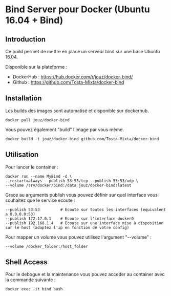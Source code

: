 # Bind Server pour Docker (Ubuntu 16.04 + Bind)
## Introduction
Ce build permet de mettre en place un serveur bind sur une base Ubuntu 16.04. 

Disponible sur la plateforme :
* DockerHub : https://hub.docker.com/r/jouz/docker-bind/
* Github : https://github.com/Tosta-Mixta/docker-bind

## Installation
Les builds des images sont automatisé et disponible sur dockerhub.
```
docker pull jouz/docker-bind 
```

Vous pouvez également "build" l'image par vous même.
```
docker build -t jouz/docker-bind github.com/Tosta-Mixta/docker-bind 
```

## Utilisation
Pour lancer le container :
```
docker run --name MyBind -d \ 
--restart=always --publish 53:53/tcp --publish 53:53/udp \
--volume /srv/docker/bind:/data jouz/docker-bind:latest
```

Grace au arguments publish vous pouvez définir sur quel interface vous souhaitez que le service ecoute :
```
--publish 53:53         # Ecoute sur toutes les interfaces (equivalent a 0.0.0.0:53)
--publish 172.17.0.1    # Ecoute sur l'interface docker0 
--publish 192.168.1.4   # Ecoute sur une interface mise à disposition sur le host (adaptez l'ip en fonction de votre config)
```

Pour mapper un volume vous pouvez utilisez l'argument "--volume" :
```
--volume /docker_folder:/host_folder
``` 

## Shell Access
Pour le debogue et la maintenance vous pouvez acceder au container avec la commande suivante :
``` 
docker exec -it bind bash 
```
